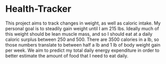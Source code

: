# Health-Tracker

This project aims to track changes in weight, as well as caloric intake. My personal goal is to steadily gain weight until I am 215 lbs. Ideally much of this weight should be lean muscle mass, and so I should eat at a daily caloric surplus between 250 and 500. There are 3500 calories in a lb, so those numbers translate to between half a lb and 1 lb of body weight gain per week. We aim to predict my total daily energy expenditure in order to better estimate the amount of food that I need to eat daily. 